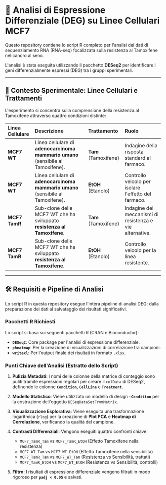 # 🧬 Analisi di Espressione Differenziale (DEG) su Linee Cellulari MCF7

Questo repository contiene lo script R completo per l'analisi dei dati di sequenziamento RNA (RNA-seq) focalizzata sulla resistenza al Tamoxifene nel cancro al seno.

L'analisi è stata eseguita utilizzando il pacchetto **DESeq2** per identificare i geni differenzialmente espressi (DEG) tra i gruppi sperimentali.

---

## 🔬 Contesto Sperimentale: Linee Cellulari e Trattamenti

L'esperimento si concentra sulla comprensione della resistenza al Tamoxifene attraverso quattro condizioni distinte:

| Linea Cellulare | Descrizione | Trattamento | Ruolo |
| :--- | :--- | :--- | :--- |
| **MCF7 WT** | Linea cellulare di **adenocarcinoma mammario umano** (sensibile al Tamoxifene). | **Tam** (Tamoxifene) | Indagine della risposta standard al farmaco. |
| **MCF7 WT** | Linea cellulare di **adenocarcinoma mammario umano** (sensibile al Tamoxifene). | **EtOH** (Etanolo) | Controllo veicolo per isolare l'effetto del farmaco. |
| **MCF7 TamR** | Sub-clone delle MCF7 WT che ha sviluppato **resistenza al Tamoxifene**. | **Tam** (Tamoxifene) | Indagine dei meccanismi di resistenza e vie alternative. |
| **MCF7 TamR** | Sub-clone delle MCF7 WT che ha sviluppato **resistenza al Tamoxifene**. | **EtOH** (Etanolo) | Controllo veicolo per la linea resistente. |

---

## 🛠 Requisiti e Pipeline di Analisi

Lo script R in questa repository esegue l'intera pipeline di analisi DEG: dalla preparazione dei dati al salvataggio dei risultati significativi.

### Pacchetti R Richiesti

Lo script si basa sui seguenti pacchetti R (CRAN e Bioconductor):

* **`DESeq2`**: Core package per l'analisi di espressione differenziale.
* **`pheatmap`**: Per la creazione di visualizzazioni di correlazione tra campioni.
* **`writexl`**: Per l'output finale dei risultati in formato `.xlsx`.

### Punti Chiave dell'Analisi (Estratto dello Script)

1.  **Pulizia Metadati**: I nomi delle colonne della matrice di conteggio sono puliti tramite espressioni regolari per creare il `colData` di DESeq2, definendo le colonne **`Condition`**, **`CellLine`** e **`Treatment`**.
2.  **Modello Statistico**: Viene utilizzato un modello di design **`~Condition`** per la costruzione dell'oggetto `DESeqDataSetFromMatrix`.
3.  **Visualizzazione Esplorativa**: Viene eseguita una trasformazione logaritmica (`rlog`) per la creazione di **Plot PCA** e **Heatmap di Correlazione**, verificando la qualità del campione.
4.  **Contrasti Differenziali**: Vengono eseguiti quattro confronti chiave:

    * `MCF7_TamR_Tam` vs `MCF7_TamR_EtOH` (Effetto Tamoxifene nella resistenza)
    * `MCF7_WT_Tam` vs `MCF7_WT_EtOH` (Effetto Tamoxifene nella sensibilità)
    * `MCF7_TamR_Tam` vs `MCF7_WT_Tam` (Resistenza vs Sensibilità, trattati)
    * `MCF7_TamR_EtOH` vs `MCF7_WT_EtOH` (Resistenza vs Sensibilità, controlli)

5.  **Filtro**: I risultati di espressione differenziale vengono filtrati in modo rigoroso per **`padj < 0.05`** e salvati.

